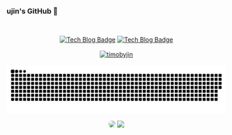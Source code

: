 ### ujin's GitHub 👋

<br>
<div align=center>

[![Tech Blog Badge](http://img.shields.io/badge/-Blog-black?style=flat-square&logoColor=white&logo=Blogger&link=https://timobyjin.tistory.com/)](https://timobyjin.tistory.com/)
[![Tech Blog Badge](http://img.shields.io/badge/-Portfolio-black?style=flat-square&logo=notion&link=https://www.notion.so/ME-6eda98bc465c4c4093be6a68cb1f6869)](https://www.notion.so/ME-6eda98bc465c4c4093be6a68cb1f6869)<br><br>
[![timobyjin](http://mazassumnida.wtf/api/mini/generate_badge?boj=timobyjin)](https://solved.ac/timobyjin)<br><br>
![snake gif](https://github.com/timobyjin02/timobyjin02/blob/output/github-contribution-grid-snake.svg)
  
<a href="https://github.com/anuraghazra/github-readme-stats"><img src="https://github-readme-stats.vercel.app/api/top-langs/?username=timobyjin02&layout=compact&langs_count=6" style="height:150px;border-radius:50px;" /></a>
<a href="https://opgc.me/#/users/timobyjin02" target="_blank"><img src="https://api.opgc.me/githubs/users/timobyjin02/tag/?theme=rainbow" style="height:150px;" /></a>
<!--
<a href="https://opgc.me/#/users/timobyjin02" target="_blank"><img src="https://api.opgc.me/githubs/users/timobyjin02/tag/?theme=rainbow" style="height:150px;" /></a>
<a href="https://github.com/devpla/github-stats-transparent">
  <img src="https://github-readme-stats.vercel.app/api/top-langs/?username=timobyjin02&layout=compact&theme=prussian" width=41.0% />
</a>-->
   
</div>

